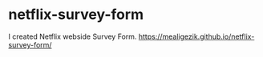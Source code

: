 # netflix-survey-form
I created Netflix webside Survey Form.
https://mealigezik.github.io/netflix-survey-form/
